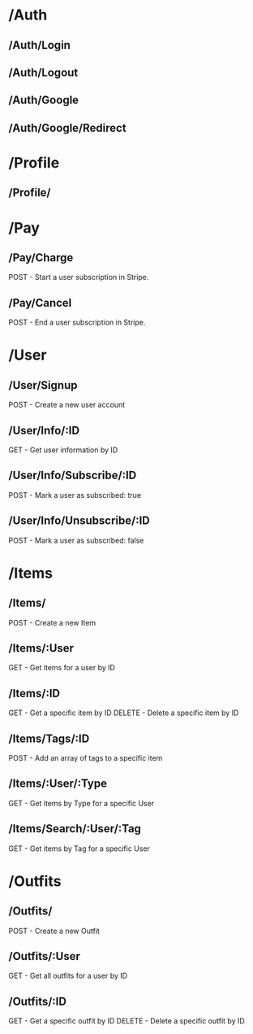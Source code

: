 # /Auth
## /Auth/Login
## /Auth/Logout
## /Auth/Google
## /Auth/Google/Redirect

# /Profile
## /Profile/

# /Pay
## /Pay/Charge
POST - Start a user subscription in Stripe.
## /Pay/Cancel
POST - End a user subscription in Stripe.

# /User
## /User/Signup
POST - Create a new user account
## /User/Info/:ID
GET - Get user information by ID
## /User/Info/Subscribe/:ID
POST - Mark a user as subscribed: true
## /User/Info/Unsubscribe/:ID
POST - Mark a user as subscribed: false

# /Items
## /Items/
POST - Create a new Item
## /Items/:User
GET - Get items for a user by ID
## /Items/:ID
GET - Get a specific item by ID
DELETE - Delete a specific item by ID
## /Items/Tags/:ID
POST - Add an array of tags to a specific item
## /Items/:User/:Type
GET - Get items by Type for a specific User
## /Items/Search/:User/:Tag
GET - Get items by Tag for a specific User

# /Outfits
## /Outfits/
POST - Create a new Outfit
## /Outfits/:User
GET - Get all outfits for a user by ID
## /Outfits/:ID
GET - Get a specific outfit by ID
DELETE - Delete a specific outfit by ID

